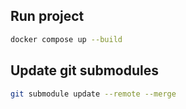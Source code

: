 ## Run project

```bash
docker compose up --build
```

## Update git submodules

```bash
git submodule update --remote --merge
```